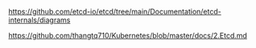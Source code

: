 https://github.com/etcd-io/etcd/tree/main/Documentation/etcd-internals/diagrams

https://github.com/thangtq710/Kubernetes/blob/master/docs/2.Etcd.md